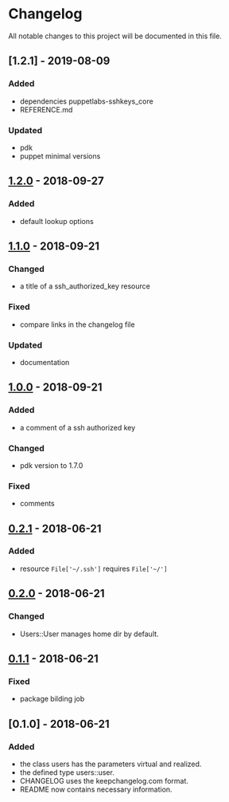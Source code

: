 # Changelog

All notable changes to this project will be documented in this file.

## [1.2.1] - 2019-08-09

### Added

- dependencies puppetlabs-sshkeys_core
- REFERENCE.md

### Updated

- pdk
- puppet minimal versions

## [1.2.0] - 2018-09-27

### Added

- default lookup options

## [1.1.0] - 2018-09-21

### Changed

- a title of a ssh_authorized_key resource

### Fixed

- compare links in the changelog file

### Updated

- documentation

## [1.0.0] - 2018-09-21

### Added

- a comment of a ssh authorized key

### Changed

- pdk version to 1.7.0

### Fixed

- comments

## [0.2.1] - 2018-06-21

### Added

- resource `File['~/.ssh']` requires `File['~/']`

## [0.2.0] - 2018-06-21

### Changed

- Users::User manages home dir by default.

## [0.1.1] - 2018-06-21

### Fixed

- package bilding job

## [0.1.0] - 2018-06-21

### Added

- the class users has the parameters virtual and realized.
- the defined type users::user.
- CHANGELOG uses the keepchangelog.com format.
- README now contains necessary information.

[Unreleased]: https://github.com/bibigon812/bibigon812-users/compare/v1.2.1...master
[Unreleased]: https://github.com/bibigon812/bibigon812-users/compare/v1.2.1...v1.2.0
[1.2.0]: https://github.com/bibigon812/bibigon812-users/compare/v1.1.0...v1.2.0
[1.1.0]: https://github.com/bibigon812/bibigon812-users/compare/v1.0.0...v1.1.0
[1.0.0]: https://github.com/bibigon812/bibigon812-users/compare/v0.2.1...v1.0.0
[0.2.1]: https://github.com/bibigon812/bibigon812-users/compare/v0.2.0...v0.2.1
[0.2.0]: https://github.com/bibigon812/bibigon812-users/compare/v0.1.1...v0.2.0
[0.1.1]: https://github.com/bibigon812/bibigon812-users/compare/v0.1.0...v0.1.1

